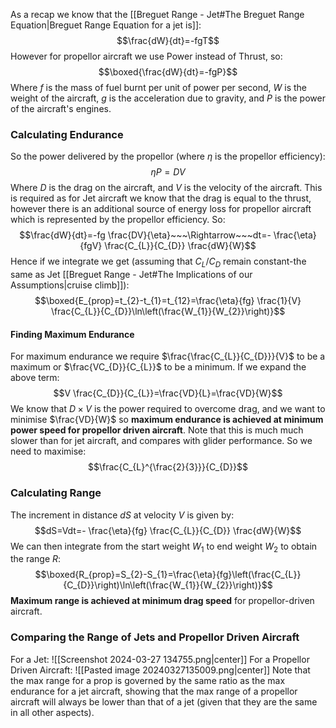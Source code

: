 As a recap we know that the [[Breguet Range - Jet#The Breguet Range Equation|Breguet Range Equation for a jet is]]:
$$\frac{dW}{dt}=-fgT$$
However for propellor aircraft we use Power instead of Thrust, so:
$$\boxed{\frac{dW}{dt}=-fgP}$$
Where $f$ is the mass of fuel burnt per unit of power per second, $W$ is the weight of the aircraft, $g$ is the acceleration due to gravity, and $P$ is the power of the aircraft's engines.
### Calculating Endurance
So the power delivered by the propellor (where $\eta$ is the propellor efficiency):
$$\eta P=DV$$
Where $D$ is the drag on the aircraft, and $V$ is the velocity of the aircraft. This is required as for Jet aircraft we know that the drag is equal to the thrust, however there is an additional source of energy loss for propellor aircraft which is represented by the propellor efficiency.
So:
$$\frac{dW}{dt}=-fg \frac{DV}{\eta}~~~\Rightarrow~~~dt=- \frac{\eta}{fgV} \frac{C_{L}}{C_{D}} \frac{dW}{W}$$
Hence if we integrate we get (assuming that $C_{L}/C_{D}$ remain constant-the same as Jet [[Breguet Range - Jet#The Implications of our Assumptions|cruise climb]]):
$$\boxed{E_{prop}=t_{2}-t_{1}=t_{12}=\frac{\eta}{fg} \frac{1}{V} \frac{C_{L}}{C_{D}}\ln\left(\frac{W_{1}}{W_{2}}\right)}$$
#### Finding Maximum Endurance
For maximum endurance we require $\frac{\frac{C_{L}}{C_{D}}}{V}$ to be a maximum or $\frac{VC_{D}}{C_{L}}$ to be a minimum.
If we expand the above term:
$$V \frac{C_{D}}{C_{L}}=\frac{VD}{L}=\frac{VD}{W}$$
We know that $D\times V$ is the power required to overcome drag, and we want to minimise $\frac{VD}{W}$ so **maximum endurance is achieved at minimum power speed for propellor driven aircraft**.
Note that this is much much slower than for jet aircraft, and compares with glider performance.
So we need to maximise:
$$\frac{C_{L}^{\frac{2}{3}}}{C_{D}}$$
### Calculating Range
The increment in distance $dS$ at velocity $V$ is given by:
$$dS=Vdt=- \frac{\eta}{fg} \frac{C_{L}}{C_{D}} \frac{dW}{W}$$
We can then integrate from the start weight $W_{1}$ to end weight $W_{2}$ to obtain the range $R$:
$$\boxed{R_{prop}=S_{2}-S_{1}=\frac{\eta}{fg}\left(\frac{C_{L}}{C_{D}}\right)\ln\left(\frac{W_{1}}{W_{2}}\right)}$$
**Maximum range is achieved at minimum drag speed** for propellor-driven aircraft.
### Comparing the Range of Jets and Propellor Driven Aircraft
For a Jet:
![[Screenshot 2024-03-27 134755.png|center]]
For a Propellor Driven Aircraft:
![[Pasted image 20240327135009.png|center]]
Note that the max range for a prop is governed by the same ratio as the max endurance for a jet aircraft, showing that the max range of a propellor aircraft will always be lower than that of a jet (given that they are the same in all other aspects).

